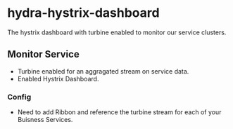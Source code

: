 # hydra-hystrix-dashboard
The hystrix dashboard with turbine enabled to monitor our service clusters.

## Monitor Service
- Turbine enabled for an aggragated stream on service data.
- Enabled Hystrix Dashboard.


### Config
- Need to add Ribbon and reference the turbine stream for each of your Buisness Services.
